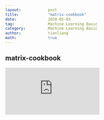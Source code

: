 ```yaml
---
layout:            post
title:             "matrix-cookbook"
date:              2020-05-03
tag:               Machine Learning Basic
category:          Machine Learning Basic
author:            tianliang
math:              true
---
```

## matrix-cookbook

<iframe src='https://view.officeapps.live.com/op/embed.aspx?src=https://www.ics.uci.edu/~welling/teaching/KernelsICS273B/MatrixCookBook.pdf' frameborder='0'></iframe>

